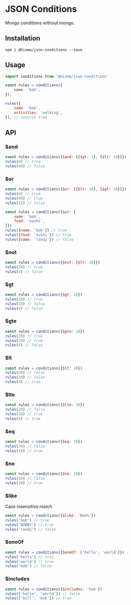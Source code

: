 # JSON Conditions

Mongo conditions without mongo.

## Installation

`npm i @hixme/json-conditions --save`

## Usage

```js
import conditions from '@hixme/json-conditions'

const rules = conditions({
    name: 'bob',
});

rules({
    name: 'bob',
    activities: 'walking',
}); // returns true
```

## API

### $and

```js
const rules = conditions({$and: [{$gt: 1}, {$lt: 10}]})
rules(4) // true
rules(40) // false
```

### $or

```js
const rules = conditions({$or: [{$lt: 10}, {$gt: 20}]})
rules(4) // true
rules(40) // true
rules(15) // false
```

```js
const rules = conditions({$or: {
    name: 'bob',
    food: 'sushi',
}})
rules({name: 'bob'}) // true
rules({food: 'sushi'}) // true
rules({name: 'randy'}) // false
```

### $not

```js
const rules = conditions({$not: {$lt: 10}})
rules(20) // true
rules(4) // false
```

### $gt

```js
const rules = conditions({$gt: 10})
rules(20) // true
rules(10) // false
rules(4) // false
```

### $gte

```js
const rules = conditions({$gte: 10})
rules(20) // true
rules(10) // true
rules(4) // false
```

### $lt

```js
const rules = conditions({$lt: 10})
rules(20) // false
rules(10) // false
rules(4) // true
```

### $lte

```js
const rules = conditions({$lte: 10})
rules(20) // false
rules(10) // true
rules(4) // true
```

### $eq

```js
const rules = conditions({$eq: 10})
rules(20) // false
rules(10) // true
```

### $ne

```js
const rules = conditions({$ne: 10})
rules(10) // false
rules(20) // true
```

### $like

Case insensitive match

```js
const rules = conditions({$like: 'Bob%'})
rules('bob') // true
rules('BOBBY') // true
rules('randy') // false
```

### $oneOf

```js
const rules = conditions({$oneOf: ['hello', 'world']})
rules('hello') // true
rules('world') // true
rules('bob') // false
```

### $includes

```js
const rules = conditions({$includes: 'bob'})
rules(['hello', 'world']) // false
rules(['bill', 'bob']) // true
```
